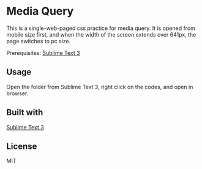 # Media Query

This is a single-web-paged css practice for media query. It is opened from mobile size first, and when the width of the screen extends over 641px, the page switches to pc size.

Prerequisites: [Sublime Text 3](https://www.sublimetext.com/3)

## Usage

Open the folder from Sublime Text 3, right click on the codes, and open in browser.

## Built with 
[Sublime Text 3](https://www.sublimetext.com/3)

## License 
MIT